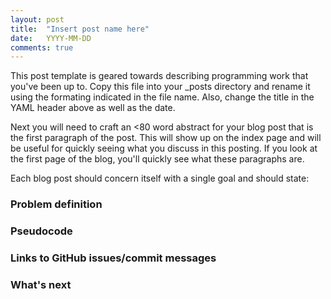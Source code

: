 ```yaml
---
layout: post
title:  "Insert post name here"
date:   YYYY-MM-DD
comments: true
---
```


This post template is geared towards describing programming work that you've
been up to. Copy this file into your _posts directory and rename it using the
formating indicated in the file name. Also, change the title in the YAML header
above as well as the date.

Next you will need to craft an <80 word abstract for your blog post that is the
first paragraph of the post. This will show up on the index page and will be
useful for quickly seeing what you discuss in this posting. If you look at the
first page of the blog, you'll quickly see what these paragraphs are.

Each blog post should concern itself with a single goal and should state:

### Problem definition


### Pseudocode


### Links to GitHub issues/commit messages


### What's next
